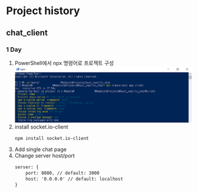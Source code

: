 # Project history

## chat_client
### 1 Day
1. PowerShell에서 npx 명령어로 프로젝트 구성  
  ![chat client initialize](./img/img_initialize.png)
2. install socket.io-client
    ```
    npm install socket.io-client 
    ```
3. Add single chat page 
4. Change server host/port
    ```
    server: {
        port: 8080, // default: 3000
        host: '0.0.0.0' // default: localhost
    }
    ```